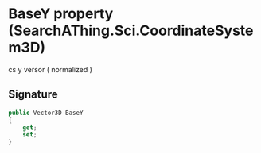 # BaseY property (SearchAThing.Sci.CoordinateSystem3D)
cs y versor ( normalized )

## Signature
```csharp
public Vector3D BaseY
{
    get;
    set;
}
```
